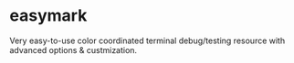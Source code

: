# easymark
Very easy-to-use color coordinated terminal debug/testing resource with advanced options &amp; custmization.
